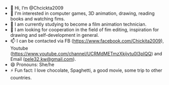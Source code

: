 - 👋 Hi, I’m @Chcickta2009
- 👀 I'm interested in computer games, 3D animation, drawing, reading books and watching fims.
- 🌱  I am currently studying to become a film animation technician.
- 💞️ I am looking for cooperation in the field of fim editing, inspiration for drawing and self-development in general. 
- 📫 I can be contacted via FB (https://www.facebook.com/Chickita2009), Youtube (https://www.youtube.com/channel/UCRMdMETmzXkijytu0l3pIQQ) and Email (pele32.kw@gmail.com).
- 😄 Pronouns: She/he
- ⚡ Fun fact: I love chocolate, Spaghetti, a good movie, some trip to other countries.

<!---
Chcickta2009/Chcickta2009 is a ✨ special ✨ repository because its `README.md` (this file) appears on your GitHub profile.
You can click the Preview link to take a look at your changes.
--->
